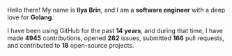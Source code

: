 Hello there! My name is **Ilya Brin**, and I am a **software engineer** with a deep love for **Golang**.

I have been using GitHub for the past **14 years**, and during that time, I have made **4945** contributions, opened **282** issues, submitted **166** pull requests, and contributed to **18** open-source projects.
